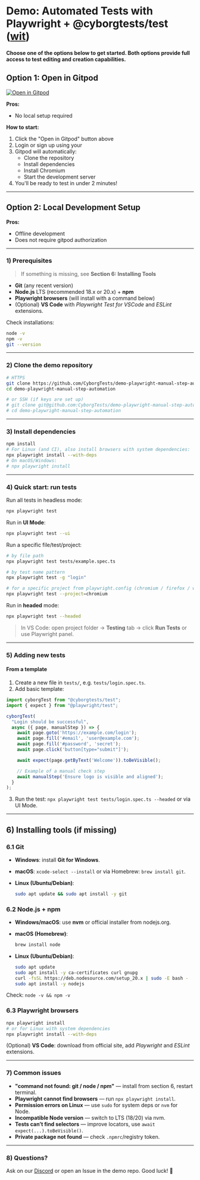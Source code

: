 # Demo: Automated Tests with Playwright + @cyborgtests/test ([wit](https://github.com/CyborgTests/playwright-manual-step-automation))

**Choose one of the options below to get started. Both options provide full access to test editing and creation capabilities.**

## Option 1: Open in Gitpod
[![Open in Gitpod](https://gitpod.io/button/open-in-gitpod.svg)](https://gitpod.io/#https://github.com/CyborgTests/demo-playwright-manual-step-automation)

**Pros:**
- No local setup required

**How to start:**
1. Click the "Open in Gitpod" button above
2. Login or sign up using your 
2. Gitpod will automatically:
   - Clone the repository
   - Install dependencies
   - Install Chromium
   - Start the development server
3. You'll be ready to test in under 2 minutes!

---

## Option 2: Local Development Setup

**Pros:**
- Offline development
- Does not require gitpod authorization

---

### 1) Prerequisites

> If something is missing, see **Section 6: Installing Tools**

* **Git** (any recent version)
* **Node.js** LTS (recommended 18.x or 20.x) + **npm**
* **Playwright browsers** (will install with a command below)
* (Optional) **VS Code** with *Playwright Test for VSCode* and *ESLint* extensions.

Check installations:

```bash
node -v
npm -v
git --version
```

---

### 2) Clone the demo repository

```bash
# HTTPS
git clone https://github.com/CyborgTests/demo-playwright-manual-step-automation.git
cd demo-playwright-manual-step-automation

# or SSH (if keys are set up)
# git clone git@github.com:CyborgTests/demo-playwright-manual-step-automation.git
# cd demo-playwright-manual-step-automation
```

---

### 3) Install dependencies

```bash
npm install
# For Linux (and CI), also install browsers with system dependencies:
npx playwright install --with-deps
# On macOS/Windows:
# npx playwright install
```

---

### 4) Quick start: run tests

Run all tests in headless mode:

```bash
npx playwright test
```

Run in **UI Mode**:

```bash
npx playwright test --ui
```

Run a specific file/test/project:

```bash
# by file path
npx playwright test tests/example.spec.ts

# by test name pattern
npx playwright test -g "login"

# for a specific project from playwright.config (chromium / firefox / webkit)
npx playwright test --project=chromium
```

Run in **headed** mode:

```bash
npx playwright test --headed
```

> In VS Code: open project folder → **Testing** tab → click **Run Tests** or use Playwright panel.

---

### 5) Adding new tests

#### From a template

1. Create a new file in `tests/`, e.g. `tests/login.spec.ts`.
2. Add basic template:

```ts
import cyborgTest from "@cyborgtests/test";
import { expect } from "@playwright/test";

cyborgTest(
  "Login should be successful",
  async ({ page, manualStep }) => {
    await page.goto('https://example.com/login');
    await page.fill('#email', 'user@example.com');
    await page.fill('#password', 'secret');
    await page.click('button[type="submit"]');

    await expect(page.getByText('Welcome')).toBeVisible();

    // Example of a manual check step
    await manualStep('Ensure logo is visible and aligned');
  }
);
```

3. Run the test: `npx playwright test tests/login.spec.ts --headed` or via UI Mode.

---

## 6) Installing tools (if missing)

### 6.1 Git

* **Windows**: install **Git for Windows**.
* **macOS**: `xcode-select --install` or via Homebrew: `brew install git`.
* **Linux (Ubuntu/Debian)**:

  ```bash
  sudo apt update && sudo apt install -y git
  ```

### 6.2 Node.js + npm

* **Windows/macOS**: use **nvm** or official installer from nodejs.org.
* **macOS (Homebrew)**:

  ```bash
  brew install node
  ```
* **Linux (Ubuntu/Debian)**:

  ```bash
  sudo apt update
  sudo apt install -y ca-certificates curl gnupg
  curl -fsSL https://deb.nodesource.com/setup_20.x | sudo -E bash -
  sudo apt install -y nodejs
  ```

Check: `node -v && npm -v`

### 6.3 Playwright browsers

```bash
npx playwright install
# or for Linux with system dependencies
npx playwright install --with-deps
```

(Optional) **VS Code**: download from official site, add *Playwright* and *ESLint* extensions.

---

### 7) Common issues

* **"command not found: git / node / npm"** — install from section 6, restart terminal.
* **Playwright cannot find browsers** — run `npx playwright install`.
* **Permission errors on Linux** — use `sudo` for system deps or `nvm` for Node.
* **Incompatible Node version** — switch to LTS (18/20) via nvm.
* **Tests can’t find selectors** — improve locators, use `await expect(...).toBeVisible()`.
* **Private package not found** — check `.npmrc`/registry token.

---

### 8) Questions?

Ask on our [Discord](https://discord.com/invite/rNZCd3MHDx) or open an Issue in the demo repo. Good luck! 🚀
